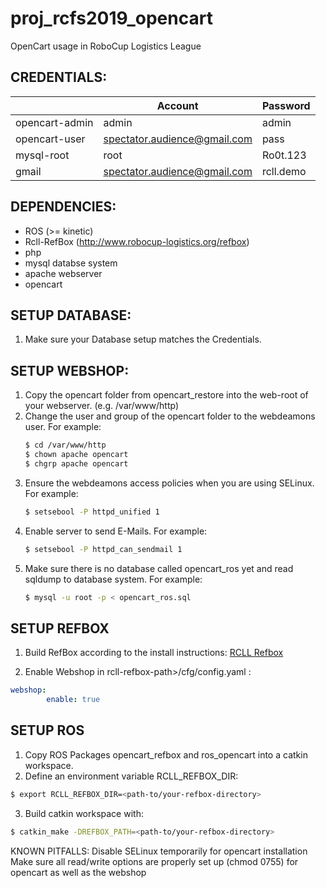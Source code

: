 # proj_rcfs2019_opencart

OpenCart usage in RoboCup Logistics League

## CREDENTIALS:

|              |Account                     |Password |
|--------------|----------------------------|---------|
|opencart-admin|admin                       |admin    |
|opencart-user |spectator.audience@gmail.com|pass     |
|mysql-root    |root                        |Ro0t.123 |
|gmail         |spectator.audience@gmail.com|rcll.demo|



## DEPENDENCIES:
* ROS (>= kinetic)
* Rcll-RefBox (http://www.robocup-logistics.org/refbox)
* php
* mysql databse system
* apache webserver
* opencart

## SETUP DATABASE:
1.  Make sure your Database setup matches the Credentials.

## SETUP WEBSHOP:
1.  Copy the opencart folder from opencart_restore into the web-root of your webserver.
    (e.g. /var/www/http)
2.  Change the user and group of the opencart folder to the webdeamons user. For example:
    ```bash
    $ cd /var/www/http 
    $ chown apache opencart 
    $ chgrp apache opencart
     ```
3. Ensure the webdeamons access policies when you are using SELinux. For example:
   ```bash
   $ setsebool -P httpd_unified 1
   ```
4. Enable server to send E-Mails. For example:
   ```bash
   $ setsebool -P httpd_can_sendmail 1
   ```
5.  Make sure there is no database called opencart_ros yet and read sqldump to database system. For example:
    ```bash
    $ mysql -u root -p < opencart_ros.sql
    ```


## SETUP REFBOX
1. Build RefBox according to the install instructions:
   [RCLL Refbox](https://github.com/robocup-logistics/rcll-refbox/wiki/Install)
   
2. Enable Webshop in rcll-refbox-path>/cfg/config.yaml :

```yaml
webshop:
        enable: true
```

## SETUP ROS 
1. Copy ROS Packages opencart_refbox and ros_opencart into a catkin workspace.
2. Define an environment variable RCLL_REFBOX_DIR:

```bash
$ export RCLL_REFBOX_DIR=<path-to/your-refbox-directory>
```

3. Build catkin workspace with:

```bash
$ catkin_make -DREFBOX_PATH=<path-to/your-refbox-directory>
```

KNOWN PITFALLS:
        Disable SELinux temporarily for opencart installation
        Make sure all read/write options are properly set up (chmod 0755) for opencart as well as
        the webshop

